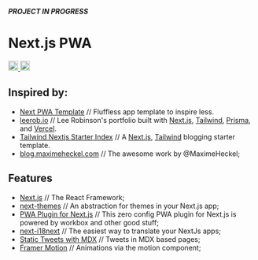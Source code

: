 _**PROJECT IN PROGRESS**_

# Next.js PWA

<p align="left">
<a href="https://vercel.com?utm_source=jamstack-os&utm_campaign=oss">
	<img alt="Powered by Vercel" src="https://img.shields.io/badge/Deployed%20by%20Vercel-000000.svg?style=flat&logo=vercel&labelColor=000" height="20">
</a>
<a href="https://nextjs.org/">
	<img alt="Made by Next.js" src="https://img.shields.io/badge/Built%20with%20Next.js-000000.svg?style=flat&logo=Next.js&labelColor=000" height="20">
</a>
</p>

## Inspired by:
- [Next PWA Template](https://github.com/mvllow/next-pwa-template) // Fluffless app template to inspire less.
- [leerob.io](https://github.com/leerob/leerob.io) // Lee Robinson's portfolio built with [Next.js](https://nextjs.org/), [Tailwind](https://tailwindcss.com/), [Prisma](https://www.prisma.io/), and [Vercel](https://vercel.com/).
- [Tailwind Nextjs Starter Index](https://github.com/timlrx/tailwind-nextjs-starter-blog) // A [Next.js](https://nextjs.org/), [Tailwind](https://tailwindcss.com/) blogging starter template.
- [blog.maximeheckel.com](https://blog.maximeheckel.com/) // The awesome work by @MaximeHeckel;

## Features

- [Next.js](https://github.com/vercel/next.js)  // The React Framework;
- [next-themes](https://github.com/pacocoursey/next-themes) // An abstraction for themes in your Next.js app;
- [PWA Plugin for Next.js](https://github.com/shadowwalker/next-pwa) // This zero config PWA plugin for Next.js is powered by workbox and other good stuff;
- [next-i18next](https://github.com/isaachinman/next-i18next) // The easiest way to translate your NextJs apps;
- [Static Tweets with MDX](https://blog.maximeheckel.com/posts/static-tweets-with-mdx-nextjs/) // Tweets in MDX based pages;
- [Framer Motion](https://www.framer.com/docs/animation/) // Animations via the motion component;
